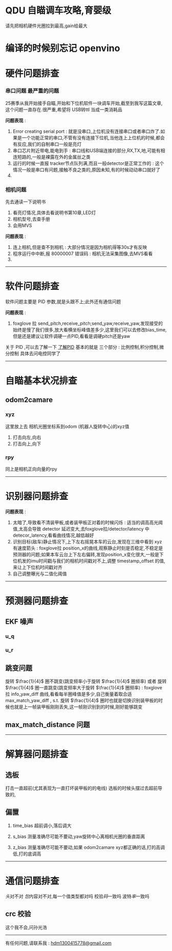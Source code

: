 # QDU 自瞄调车攻略,育婴级

请先把相机硬件光圈拉到最高,gain给最大

# 编译的时候别忘记 openvino

# 硬件问题排查

### **串口问题** 最严重的问题

25赛季从我开始接手自瞄,开始和下位机软件一块调车开始,截至到我写这篇文章,这个问题一直存在.很严重,希望将 USB转ttl 当成一类消耗品

**问题表现** : 
1. Error creating serial port : 就是没串口,上位机没有连接串口或者串口炸了.如果是一个功能正常的串口,不管有没有连接下位机,当他连上上位机的时候,都会有反应,我们的自制串口一般是亮灯
2. 串口芯片附近带电,能电到手 : 串口线和USB端连接的部分,RX,TX,地,可能有相连短路的,一般是裸露在外的金属丝之类
3. 运行的时候一直报 tracker节点队列满,而且一般detector是正常工作的 : 这个情况一般是串口有问题,接触不良之类的,原因未知,有的时候动动串口就好了
4. 

###  相机问题

先去通读一下说明书
1. 看亮灯情况,具体去看说明书第10章,LED灯
2. 相机型号,去查手册
3. 会用MVS

**问题表现** : 
1. 连上相机,但是查不到相机 : 大部分情况是因为相机得等30s才有反映
2. 程序运行中中断,报 80000007 错误码 : 相机无法采集图像,去MVS看看
3. 
--- 
# 软件问题排查

软件问题主要是 PID 参数,就是头跟不上;此外还有通信问题

**问题表现** : 
1. foxglove 拉 send_pitch,receive_pitch;send_yaw,receive_yaw,发现接受的始终是慢了我们很多,放大看横坐标峰值差多少,这里我们可以去修改bias_time,但是还是建议让软件调硬一点PID,看看是调硬pitch还是yaw

关于 PID ,可以去了解一下 [了解PID](https://zhuanlan.zhihu.com/p/39573490) 基本的就是 三个部分 : 比例控制,积分控制,微分控制
具体去问电控同学了 

---

# 自瞄基本状况排查

## odom2camare

### xyz
这里放上去 相机光圈坐标系到odom (机器人旋转中心)的xyz值
1. 打击向左,向右
2. 打击向上,向下
### rpy
同上是相机正向向量的rpy

--- 
# 识别器问题排查

**问题表现** : 
1. 太暗了,导致看不清装甲板,或者装甲板正对着的时候闪烁 : 适当的调高高光阈值,太高会导致 detector 延迟变大,去foxglove拉/detector/latency 中detecor_latency,看看曲线情况,越低越好
2. 识别目标(敌车)静止情况下,上下左右摇晃本车的云台,发现在三维中看到 xyz 有速度箭头 : foxglove拉 position_x的曲线,观察静止时刻是否稳定,不稳定是预测器的问题;如果本车云台上下左右偏转,发现position_x变化很大,一般是下位机发的imu时间戳与我们的相机时间戳对不上,调整 timestamp_offset 的值,来让上下位机时间戳对齐
3. 自己调整曝光与二值化阈值

--- 

# 预测器问题排查

## EKF 噪声

### u_q 

### u_r

## 跳变问题

旋转 $\frac{1}{4}$ 圈不跳变(跳变频率小于旋转 $\frac{1}{4}$ 圈频率) 或者
旋转 $\frac{1}{4}$ 圈一直跳变(跳变频率大于旋转 $\frac{1}{4}$ 圈频率) : foxglove 拉 info_yaw_diff 曲线,看看每半圈峰值是多少,自己衡量着取合适 max_match_yaw_diff , s.t. 旋转 $\frac{1}{4}$ 圈时也就是切换识别装甲板的时候也就是上一帧装甲板刚刚丢失,这一帧刚识别到的时候,刚好能够跳变
## max_match_distance 问题

---


# 解算器问题排查

## 选板

打击一直超前(尤其表现为一直打坏装甲板的的电线) 选板的时候头摆过去超前导致的,
## 偏置

1. time_bias 超前调小,落后调大

2. s_bias 测量准确尽可能不要动,yaw旋转中心离相机光圈的垂直距离

3. z_bias 测量准确尽可能不要动,如果 odom2camare xyz都正确的话,打的高调低,打的底调高

---

# 通信问题排查

*头*对不对
*包*内容对不对,每一个值类型都对吗
校验*码*一致吗
波特*率*一致吗
## crc 校验

这个我不会,问孙光浩

---
有任何问题,请联系我 : hdm1300415778@gmail.com

